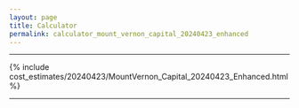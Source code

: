 ```yaml
---
layout: page
title: Calculator
permalink: calculator_mount_vernon_capital_20240423_enhanced
---
```


___

{% include cost_estimates/20240423/MountVernon_Capital_20240423_Enhanced.html %}

___

